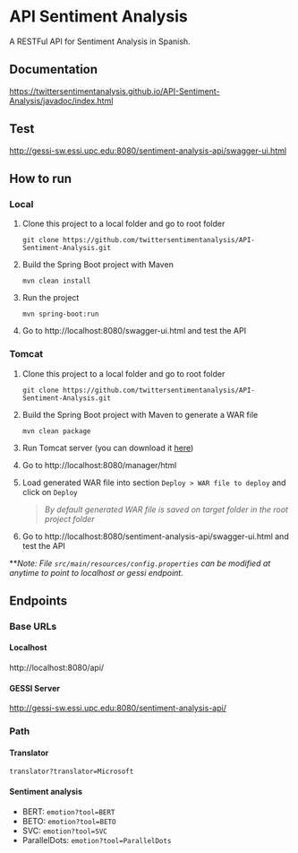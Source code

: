 # API Sentiment Analysis
A RESTFul API for Sentiment Analysis in Spanish.

## Documentation
https://twittersentimentanalysis.github.io/API-Sentiment-Analysis/javadoc/index.html

## Test
http://gessi-sw.essi.upc.edu:8080/sentiment-analysis-api/swagger-ui.html

## How to run 
### Local
1. Clone this project to a local folder and go to root folder

   `git clone https://github.com/twittersentimentanalysis/API-Sentiment-Analysis.git`

2. Build the Spring Boot project with Maven

    `mvn clean install`
    
3. Run the project

    `mvn spring-boot:run`
    
4. Go to http://localhost:8080/swagger-ui.html and test the API


### Tomcat
1. Clone this project to a local folder and go to root folder

   `git clone https://github.com/twittersentimentanalysis/API-Sentiment-Analysis.git`

2. Build the Spring Boot project with Maven to generate a WAR file

    `mvn clean package`
    
3. Run Tomcat server (you can download it [here](https://tomcat.apache.org/download-80.cgi))

4. Go to http://localhost:8080/manager/html

5. Load generated WAR file into section `Deploy > WAR file to deploy` and click on `Deploy`

    > *By default generated WAR file is saved on target folder in the root project folder*

6. Go to http://localhost:8080/sentiment-analysis-api/swagger-ui.html and test the API



***Note: File `src/main/resources/config.properties` can be modified at anytime to point to localhost or gessi endpoint.*


## Endpoints
### Base URLs
#### Localhost
http://localhost:8080/api/
#### GESSI Server
http://gessi-sw.essi.upc.edu:8080/sentiment-analysis-api/

### Path
#### Translator
`translator?translator=Microsoft`
#### Sentiment analysis
- BERT: `emotion?tool=BERT`
- BETO: `emotion?tool=BETO`
- SVC: `emotion?tool=SVC`
- ParallelDots: `emotion?tool=ParallelDots`
